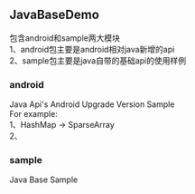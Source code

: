 
## JavaBaseDemo       
包含android和sample两大模块     
1、android包主要是android相对java新增的api           
2、sample包主要是java自带的基础api的使用样例       

### android   
Java Api's Android Upgrade Version Sample    
For example:    
1、HashMap -> SparseArray      
2、   

### sample   
Java Base Sample    
